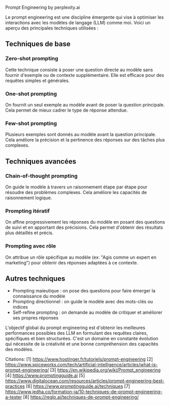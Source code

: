 Prompt Engineering by perplexity.ai

Le prompt engineering est une discipline émergente qui vise à optimiser les interactions avec les modèles de langage (LLM) comme moi. Voici un aperçu des principales techniques utilisées :

## Techniques de base

### Zero-shot prompting

Cette technique consiste à poser une question directe au modèle sans fournir d'exemple ou de contexte supplémentaire. Elle est efficace pour des requêtes simples et générales.

### One-shot prompting 

On fournit un seul exemple au modèle avant de poser la question principale. Cela permet de mieux cadrer le type de réponse attendue.

### Few-shot prompting

Plusieurs exemples sont donnés au modèle avant la question principale. Cela améliore la précision et la pertinence des réponses sur des tâches plus complexes.

## Techniques avancées

### Chain-of-thought prompting

On guide le modèle à travers un raisonnement étape par étape pour résoudre des problèmes complexes. Cela améliore les capacités de raisonnement logique.

### Prompting itératif

On affine progressivement les réponses du modèle en posant des questions de suivi et en apportant des précisions. Cela permet d'obtenir des résultats plus détaillés et précis.

### Prompting avec rôle

On attribue un rôle spécifique au modèle (ex: "Agis comme un expert en marketing") pour obtenir des réponses adaptées à ce contexte.

## Autres techniques

- Prompting maieutique : on pose des questions pour faire émerger la connaissance du modèle
- Prompting directionnel : on guide le modèle avec des mots-clés ou indices
- Self-refine prompting : on demande au modèle de critiquer et améliorer ses propres réponses

L'objectif global du prompt engineering est d'obtenir les meilleures performances possibles des LLM en formulant des requêtes claires, spécifiques et bien structurées. C'est un domaine en constante évolution qui nécessite de la créativité et une bonne compréhension des capacités des modèles.

Citations:
[1] https://www.hostinger.fr/tutoriels/prompt-engineering
[2] https://www.spiceworks.com/tech/artificial-intelligence/articles/what-is-prompt-engineering/
[3] https://en.wikipedia.org/wiki/Prompt_engineering
[4] https://www.promptingguide.ai
[5] https://www.digitalocean.com/resources/articles/prompt-engineering-best-practices
[6] https://www.promptingguide.ai/techniques
[7] https://www.jedha.co/formation-ia/10-techniques-de-prompt-engineering-a-tester
[8] https://reglo.ai/techniques-de-prompt-engineering/